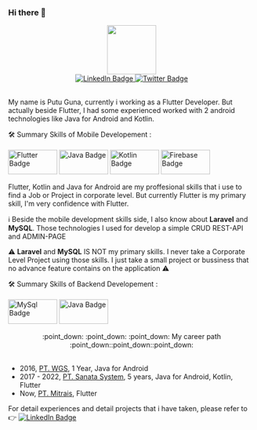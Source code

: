 ### Hi there 👋

<div id="header" align="center">
  <img src="https://media.giphy.com/media/qgQUggAC3Pfv687qPC/giphy.gif" width="100"/>
  <div id="badges">
  <a href="https://linkedin.com/in/putujoliartaguna">
    <img src="https://img.shields.io/badge/LinkedIn-blue?style=for-the-badge&logo=linkedin&logoColor=white" alt="LinkedIn Badge"/>
  </a>

  <a href="https://twitter.com/putuguna">
    <img src="https://img.shields.io/badge/Twitter-blue?style=for-the-badge&logo=twitter&logoColor=white" alt="Twitter Badge"/>
  </a>
</div>
</div>

<br>My name is Putu Guna, currently i working as a Flutter Developer. But actually beside Flutter, I had some experienced worked with 2 android technologies like Java for Android and Kotlin.

:hammer_and_wrench: Summary Skills of Mobile Developement :
<br>
<br>
 <img src="https://www.webhozz.com/blog/wp-content/uploads/2021/01/flutter.png" alt="Flutter Badge" width="100" height="50"/>
 <img src="https://miro.medium.com/max/689/1*wSxeE-1tYe0e0uFJ1hJQRg.jpeg" alt="Java Badge" width="100" height="50"/>
 <img src="https://www.dicoding.com/blog/wp-content/uploads/2018/04/Kotlin-for-Android-App-Devt.jpg" alt="Kotlin Badge" width="100" height="50"/>
 <img src="https://firebase.google.com/images/social.png" alt="Firebase Badge" width="100" height="50"/>
 
Flutter, Kotlin and Java for Android are my proffesional skills that i use to find a Job or Project in corporate level. But currently Flutter is my primary skill, I'm very confidence with Flutter.
 

:information_source: Beside the mobile development skills side, I also know about <b>Laravel</b> and <b>MySQL</b>. Those technologies I used for develop a simple CRUD REST-API and ADMIN-PAGE 

:warning: <b>Laravel</b> and <b>MySQL</b> IS NOT my primary skills. I never take a Corporate Level Project using those skills. I just take a small project or bussiness that no advance feature contains on the application :warning: <br>

:hammer_and_wrench: Summary Skills of Backend Developement :
<br>
<br>
 <img src="https://getwingsfast.com/wp-content/uploads/2019/11/mysql-logo.jpg" alt="MySql Badge" width="100" height="50"/>
 <img src="https://www.zend.com/sites/default/files/image/2019-09/logo-laravel.jpg" alt="Java Badge" width="100" height="50"/>
 
<div align="center">
:point_down: :point_down: :point_down: My career path :point_down::point_down::point_down: </div>
<br>
<ul>
  <li>2016, <a href="https://www.wgs.co.id/" target="_blank">PT. WGS</a>, 1 Year, Java for Android</li>
  <li>2017 - 2022, <a href="https://sanatasystem.com/" target="_blank">PT. Sanata System</a>, 5 years, Java for Android, Kotlin, Flutter</li>
  <li>Now, <a href="https://www.mitrais.com/id/" target="_blank">PT. Mitrais</a>, Flutter</li>
</ul>

For detail experiences and detail projects that i have taken, please refer to :point_right: <a href="https://linkedin.com/in/putujoliartaguna">
    <img src="https://img.shields.io/badge/LinkedIn-blue?style=for-the-badge&logo=linkedin&logoColor=white" alt="LinkedIn Badge"/>
  </a>


<!--
**griajobag/griajobag** is a ✨ _special_ ✨ repository because its `README.md` (this file) appears on your GitHub profile.

Here are some ideas to get you started:

- 🔭 I’m currently working on ...
- 🌱 I’m currently learning ...
- 👯 I’m looking to collaborate on ...
- 🤔 I’m looking for help with ...
- 💬 Ask me about ...
- 📫 How to reach me: ...
- 😄 Pronouns: ...
- ⚡ Fun fact: ...
-->
